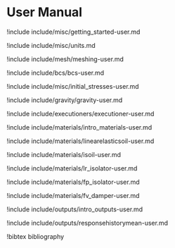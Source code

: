 # User Manual

!include include/misc/getting_started-user.md

!include include/misc/units.md

!include include/mesh/meshing-user.md

!include include/bcs/bcs-user.md

!include include/misc/initial_stresses-user.md

!include include/gravity/gravity-user.md

!include include/executioners/executioner-user.md

!include include/materials/intro_materials-user.md

!include include/materials/linearelasticsoil-user.md

!include include/materials/isoil-user.md

!include include/materials/lr_isolator-user.md

!include include/materials/fp_isolator-user.md

!include include/materials/fv_damper-user.md

!include include/outputs/intro_outputs-user.md

!include include/outputs/responsehistorymean-user.md

!bibtex bibliography
